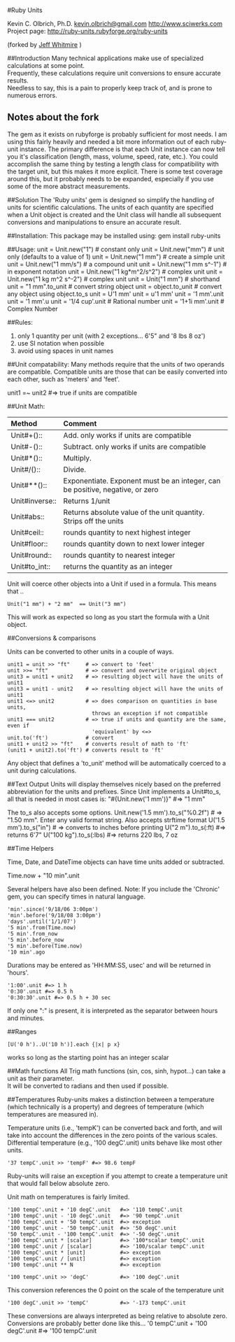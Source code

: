 #Ruby Units

Kevin C. Olbrich, Ph.D. 
kevin.olbrich@gmail.com
http://www.sciwerks.com
Project page: http://ruby-units.rubyforge.org/ruby-units

(forked by [Jeff Whitmire](http://github.com/jwhitmire/ruby-units) )

##Introduction
Many technical applications make use of specialized calculations at some point.  
Frequently, these calculations require unit conversions to ensure accurate results.  
Needless to say, this is a pain to properly keep track of, and is prone to numerous errors.

## Notes about the fork
The gem as it exists on rubyforge is probably sufficient for most needs.  I am using this fairly heavily
and needed a bit more information out of each ruby-unit instance.  The primary difference is that each
Unit instance can now tell you it's classification (length, mass, volume, speed, rate, etc.).  You could
accomplish the same thing by testing a length class for compatibility with the target unit, but this makes
it more explicit.  There is some test coverage around this, but it probably needs to be expanded, especially
if you use some of the more abstract measurements.

##Solution
The 'Ruby units' gem is designed so simplify the handling of units for scientific calculations. 
The units of each quantity are specified when a Unit object is created and the Unit class will 
handle all subsequent conversions and manipulations to ensure an accurate result.
  
##Installation:
This package may be installed using:
 gem install ruby-units
  
##Usage:
    unit = Unit.new("1")             # constant only
    unit = Unit.new("mm")            # unit only (defaults to a value of 1)
    unit = Unit.new("1 mm")          # create a simple unit
    unit = Unit.new("1 mm/s")        # a compound unit
    unit = Unit.new("1 mm s^-1")     # in exponent notation
    unit = Unit.new("1 kg*m^2/s^2")  # complex unit
    unit = Unit.new("1 kg m^2 s^-2") # complex unit
    unit = Unit("1 mm")              # shorthand
    unit = "1 mm".to_unit            # convert string object
    unit = object.to_unit            # convert any object using object.to_s
    unit = U'1 mm'
    unit = u'1 mm'
    unit = '1 mm'.unit
    unit = '1 mm'.u
    unit = '1/4 cup'.unit            # Rational number 
    unit = '1+1i mm'.unit            # Complex Number

##Rules:  
1. only 1 quantity per unit (with 2 exceptions... 6'5" and '8 lbs 8 oz')
2. use SI notation when possible
3. avoid using spaces in unit names

##Unit compatability:
Many methods require that the units of two operands are compatible.  Compatible units are those that can be easily converted into each other, such as 'meters' and 'feet'.

 unit1 =~ unit2   #=> true if units are compatible

##Unit Math:

<table>
    <thead>
        <tr><th style="text-align:left;">Method</th><th style="text-align:left;">Comment</th></tr>
    </thead>
    <tbody>
        <tr><td>Unit#+()::</td><td>Add. only works if units are compatible</td></tr>
        <tr><td>Unit#-()::</td><td>Subtract. only works if units are compatible</td></tr>
        <tr><td>Unit#*()::</td><td>Multiply.  </td></tr>
        <tr><td>Unit#/()::</td><td>Divide.</td></tr>
        <tr><td>Unit#**()::</td><td>Exponentiate.  Exponent must be an integer, can be positive,  negative, or zero                        </td></tr>
        <tr><td>Unit#inverse::</td><td>Returns 1/unit</td></tr>
        <tr><td>Unit#abs::</td><td>Returns absolute value of the unit quantity.  Strips off the  units</td></tr>
        <tr><td>Unit#ceil::</td><td>rounds quantity to next highest integer</td></tr>
        <tr><td>Unit#floor::</td><td>rounds quantity down to next lower integer</td></tr>
        <tr><td>Unit#round::</td><td>rounds quantity to nearest integer</td></tr>
        <tr><td>Unit#to_int::</td><td>returns the quantity as an integer</td></tr>
    </tbody>
</table>
 
Unit will coerce other objects into a Unit if used in a formula.  This means that ..
 
    Unit("1 mm") + "2 mm"  == Unit("3 mm")
 
This will work as expected so long as you start the formula with a Unit object. 

##Conversions & comparisons

Units can be converted to other units in a couple of ways.

    unit1 = unit >> "ft"     # => convert to 'feet'
    unit >>= "ft"            # => convert and overwrite original object
    unit3 = unit1 + unit2    # => resulting object will have the units of unit1
    unit3 = unit1 - unit2    # => resulting object will have the units of unit1
    unit1 <=> unit2          # => does comparison on quantities in base units, 
                               throws an exception if not compatible
    unit1 === unit2          # => true if units and quantity are the same, even if
                               'equivalent' by <=>
    unit.to('ft')            # convert
    unit1 + unit2 >> "ft"    # converts result of math to 'ft'
    (unit1 + unit2).to('ft') # converts result to 'ft'
 
Any object that defines a 'to_unit' method will be automatically coerced to a unit during calculations.
 
##Text Output
Units will display themselves nicely based on the preferred abbreviation for the units and prefixes.
Since Unit implements a Unit#to_s, all that is needed in most cases is:
    "#{Unit.new('1 mm')}"  #=> "1 mm"
 
The to_s also accepts some options.
    Unit.new('1.5 mm').to_s("%0.2f")  # => "1.50 mm".  Enter any valid format
                                         string.  Also accepts strftime format
    U('1.5 mm').to_s("in")            # => converts to inches before printing
    U("2 m").to_s(:ft)                #=> returns 6'7"
    U("100 kg").to_s(:lbs)            #=> returns 220 lbs, 7 oz
 
 
##Time Helpers

Time, Date, and DateTime objects can have time units added or subtracted.

Time.now + "10 min".unit 

Several helpers have also been defined.
Note: If you include the 'Chronic' gem, you can specify times in natural
      language.

    'min'.since('9/18/06 3:00pm')
    'min'.before('9/18/08 3:00pm')
    'days'.until('1/1/07')
    '5 min'.from(Time.now)
    '5 min'.from_now
    '5 min'.before_now
    '5 min'.before(Time.now)
    '10 min'.ago

Durations may be entered as 'HH:MM:SS, usec' and will be returned in 'hours'.

    '1:00'.unit #=> 1 h
    '0:30'.unit #=> 0.5 h
    '0:30:30'.unit #=> 0.5 h + 30 sec

If only one ":" is present, it is interpreted as the separator between hours and minutes.

##Ranges

    [U('0 h')..U('10 h')].each {|x| p x}

works so long as the starting point has an integer scalar

##Math functions
All Trig math functions (sin, cos, sinh, hypot...) can take a unit as their parameter.  
It will be converted to radians and then used if possible.

##Temperatures
Ruby-units makes a distinction between a temperature (which technically is a property) and 
degrees of temperature (which temperatures are measured in).

Temperature units (i.e., 'tempK') can be converted back and forth, and will take into account 
the differences in the zero points of the various scales. Differential temperature (e.g., '100 degC'.unit) 
units behave like most other units.

    '37 tempC'.unit >> 'tempF' #=> 98.6 tempF

Ruby-units will raise an exception if you attempt to create a temperature unit that would 
fall below absolute zero.

Unit math on temperatures is fairly limited.  

    '100 tempC'.unit + '10 degC'.unit   #=> '110 tempC'.unit
    '100 tempC'.unit - '10 degC'.unit   #=> '90 tempC'.unit
    '100 tempC'.unit + '50 tempC'.unit  #=> exception  
    '100 tempC'.unit - '50 tempC'.unit  #=> '50 degC'.unit
    '50 tempC'.unit - '100 tempC'.unit  #=> '-50 degC'.unit
    '100 tempC'.unit * [scalar]         #=> '100*scalar tempC'.unit
    '100 tempC'.unit / [scalar]         #=> '100/scalar tempC'.unit
    '100 tempC'.unit * [unit]           #=> exception
    '100 tempC'.unit / [unit]           #=> exception
    '100 tempC'.unit ** N               #=> exception
    
    '100 tempC'.unit >> 'degC'          #=> '100 degC'.unit

This conversion references the 0 point on the scale of the temperature unit 

    '100 degC'.unit >> 'tempC'          #=> '-173 tempC'.unit
    
These conversions are always interpreted as being relative to absolute zero.
Conversions are probably better done like this...
    '0 tempC'.unit + '100 degC'.unit #=> '100 tempC'.unit

